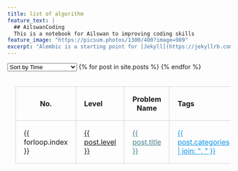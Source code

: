 ```yaml
---
title: list of algorithm
feature_text: |
  ## AilswanCoding
  This is a notebook for Ailswan to improving coding skills
feature_image: "https://picsum.photos/1300/400?image=989"
excerpt: "Alembic is a starting point for [Jekyll](https://jekyllrb.com/) projects. Rather than starting from scratch, this boilerplate is designed to get the ball rolling immediately. Install it, configure it, tweak it, push it."
---
```

<select id="sortDropdown">
    <option value="time">Sort by Time</option>
    <option value="level">Sort by Level</option>
    <option value="problemName">Sort by Problem Name</option>
</select>

<table style="border-collapse: collapse; width: 100%; padding: 18px;">
  <tr>
    <th style="text-align:center; border: 1px solid lightgrey; padding: 18px;">No.</th>
    <th style="text-align:left; border: 1px solid lightgrey; padding: 18px;">Level</th>
    <th style="text-align:center; border: 1px solid lightgrey; padding: 18px;">Problem Name</th>
    <th style="text-align:left; border: 1px solid lightgrey; padding: 18px;">Tags</th>
  </tr>
 {% for post in site.posts %}
<tr data-time="{{ post.date | date_to_xmlschema }}">
    <td style="border: 1px solid lightgrey; padding: 18px;">{{ forloop.index }}</td>
    <td style="border: 1px solid lightgrey; padding: 18px;">
      <a href="{{ post.url }}" 
         style="{% if post.level == 'hard' %}color: #f44336;{% elsif post.level == 'medium' %}color: #f68140;{% endif %}">
         {{ post.level }}
      </a>
    </td>
    <td style="border: 1px solid lightgrey; padding: 18px;"><a href="{{ post.url }}"  style="color: #45818e" >{{ post.title }}</a></td>
    <td style="border: 1px solid lightgrey; padding: 18px;"><a href="{{ post.url }}" style="color: #0d94e7;">{{ post.categories | join: ", " }}</a></td>
</tr>
{% endfor %}
</table>

<!-- JavaScript for sorting -->
<script>
document.getElementById('sortDropdown').addEventListener('change', function() {
    var sortingMethod = this.value;
    var tbody = document.querySelector('table tbody');
    var rows = Array.prototype.slice.call(tbody.querySelectorAll('tr:not(:first-child)'));  // Exclude the header row
    
    rows.sort(function(a, b) {
        switch(sortingMethod) {
            rows.sort(function(a, b) {
                switch(sortingMethod) {
                    case 'time':
                        var dateA = new Date(a.getAttribute('data-time'));
                        var dateB = new Date(b.getAttribute('data-time'));
                        return dateA - dateB;  
            
                }
            });
            case 'level':
                return a.querySelector('td:nth-child(2) a').textContent.localeCompare(b.querySelector('td:nth-child(2) a').textContent);
            case 'problemName':
                // Extract the number from the beginning of the problem name
                var numA = parseInt(a.querySelector('td:nth-child(3) a').textContent.match(/^\d+/));
                var numB = parseInt(b.querySelector('td:nth-child(3) a').textContent.match(/^\d+/));
                return numA - numB;
        }
    });

    rows.forEach(function(row) {
        tbody.appendChild(row);
    });
});
</script>